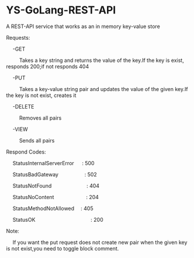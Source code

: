 
# YS-GoLang-REST-API

A REST-API service that works as an in memory key-value store

  

Requests:

&emsp; -GET

&emsp;  &emsp; Takes a key string and returns the value of the key.If the key is exist, responds 200;if not responds 404

&emsp; -PUT

&emsp;  &emsp; Takes a key-value string pair and updates the value of the given key.If the key is not exist, creates it

&emsp; -DELETE

&emsp;  &emsp; Removes all pairs

&emsp; -VIEW

&emsp;  &emsp; Sends all pairs

Respond Codes:

&emsp; StatusInternalServerError &emsp; : 500

&emsp; StatusBadGateway &emsp; &emsp; &emsp; &emsp;: 502

&emsp; StatusNotFound &emsp; &emsp; &emsp;&emsp;&emsp;&emsp;: 404

&emsp; StatusNoContent &emsp;&emsp;&emsp;&emsp;&emsp;&emsp;: 204

&emsp; StatusMethodNotAllowed &emsp;: 405

&emsp; StatusOK &emsp;&emsp;&emsp;&emsp;&emsp;&emsp;&emsp;&emsp; &emsp; &emsp;: 200

Note:

&emsp; If you want the put request does not create new pair when the given key is not exist,you need to toggle block comment.